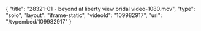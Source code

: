 {
    "title": "28321-01 - beyond at liberty view bridal video-1080.mov",
    "type": "solo",
    "layout": "iframe-static",
    "videoId": "109982917",
    "url": "\/tvpembed\/109982917"
}